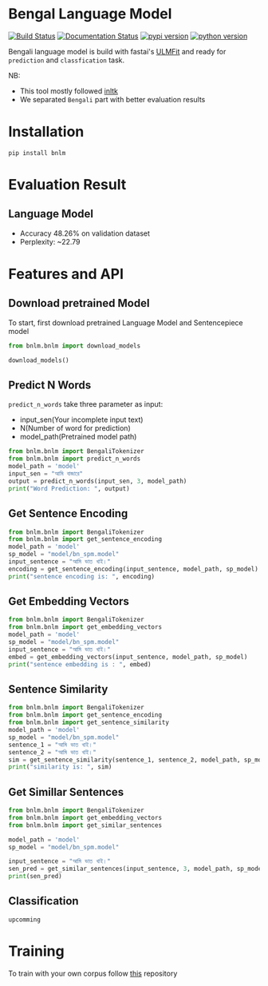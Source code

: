# Bengal Language Model
[![Build Status](https://travis-ci.org/sagorbrur/bnlm.svg?branch=master)](https://travis-ci.org/sagorbrur/bnlm)
[![Documentation Status](https://readthedocs.org/projects/bnlm/badge/?version=latest)](https://bnlm.readthedocs.io/en/latest/?badge=latest)
[![pypi version](https://img.shields.io/pypi/v/bnlm)](https://pypi.org/project/bnlm/)
[![python version](https://img.shields.io/badge/python-3.6%7C3.7-brightgreen)](https://pypi.org/project/bnlm/)


Bengali language model is build with fastai's [ULMFit](https://arxiv.org/abs/1801.06146) and ready for `prediction` and `classfication` task.


NB: 
* This tool mostly followed [inltk](https://github.com/goru001/inltk)
* We separated `Bengali` part with better evaluation results

# Installation

`pip install bnlm`


# Evaluation Result

## Language Model
* Accuracy 48.26% on validation dataset
* Perplexity: ~22.79


# Features and API

## Download pretrained Model
To start, first download pretrained Language Model and Sentencepiece model

```py
from bnlm.bnlm import download_models

download_models()

```
## Predict N Words
`predict_n_words` take three parameter as input:
- input_sen(Your incomplete input text)
- N(Number of word for prediction)
- model_path(Pretrained model path)

```py
from bnlm.bnlm import BengaliTokenizer
from bnlm.bnlm import predict_n_words
model_path = 'model'
input_sen = "আমি বাজারে"
output = predict_n_words(input_sen, 3, model_path)
print("Word Prediction: ", output)

```

## Get Sentence Encoding
```py
from bnlm.bnlm import BengaliTokenizer
from bnlm.bnlm import get_sentence_encoding
model_path = 'model'
sp_model = "model/bn_spm.model"
input_sentence = "আমি ভাত খাই।"
encoding = get_sentence_encoding(input_sentence, model_path, sp_model)
print("sentence encoding is: ", encoding)

```

## Get Embedding Vectors
```py
from bnlm.bnlm import BengaliTokenizer
from bnlm.bnlm import get_embedding_vectors
model_path = 'model'
sp_model = "model/bn_spm.model"
input_sentence = "আমি ভাত খাই।"
embed = get_embedding_vectors(input_sentence, model_path, sp_model)
print("sentence embedding is : ", embed)


```


## Sentence Similarity
```py
from bnlm.bnlm import BengaliTokenizer
from bnlm.bnlm import get_sentence_encoding
from bnlm.bnlm import get_sentence_similarity
model_path = 'model'
sp_model = "model/bn_spm.model"
sentence_1 = "আমি ভাত খাই।"
sentence_2 = "আমি ভাত খাই।"
sim = get_sentence_similarity(sentence_1, sentence_2, model_path, sp_model)
print("similarity is: ", sim)

```

## Get Simillar Sentences
```py
from bnlm.bnlm import BengaliTokenizer
from bnlm.bnlm import get_embedding_vectors
from bnlm.bnlm import get_similar_sentences

model_path = 'model'
sp_model = "model/bn_spm.model"

input_sentence = "আমি ভাত খাই।"
sen_pred = get_similar_sentences(input_sentence, 3, model_path, sp_model)
print(sen_pred)


```


## Classification
```upcomming```

# Training
To train with your own corpus follow [this](https://github.com/sagorbrur/Bengali-Language-Model) repository
